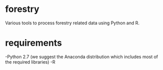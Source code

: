 forestry
========

Various tools to process forestry related data using Python and R.


requirements
========

-Python 2.7 (we suggest the Anaconda distribution which includes most of the required libraries)
-R
